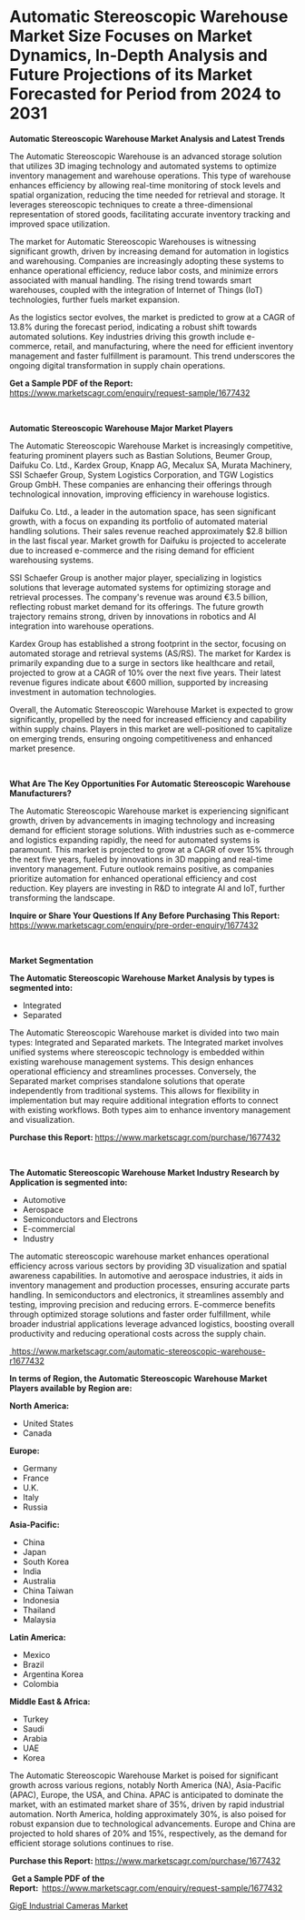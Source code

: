 <p><h1>Automatic Stereoscopic Warehouse Market Size Focuses on Market Dynamics, In-Depth Analysis and Future Projections of its Market Forecasted for Period from 2024 to 2031</h1></p><p><strong>Automatic Stereoscopic Warehouse Market Analysis and Latest Trends</strong></p>
<p><p>The Automatic Stereoscopic Warehouse is an advanced storage solution that utilizes 3D imaging technology and automated systems to optimize inventory management and warehouse operations. This type of warehouse enhances efficiency by allowing real-time monitoring of stock levels and spatial organization, reducing the time needed for retrieval and storage. It leverages stereoscopic techniques to create a three-dimensional representation of stored goods, facilitating accurate inventory tracking and improved space utilization.</p><p>The market for Automatic Stereoscopic Warehouses is witnessing significant growth, driven by increasing demand for automation in logistics and warehousing. Companies are increasingly adopting these systems to enhance operational efficiency, reduce labor costs, and minimize errors associated with manual handling. The rising trend towards smart warehouses, coupled with the integration of Internet of Things (IoT) technologies, further fuels market expansion. </p><p>As the logistics sector evolves, the market is predicted to grow at a CAGR of 13.8% during the forecast period, indicating a robust shift towards automated solutions. Key industries driving this growth include e-commerce, retail, and manufacturing, where the need for efficient inventory management and faster fulfillment is paramount. This trend underscores the ongoing digital transformation in supply chain operations.</p></p>
<p><strong>Get a Sample PDF of the Report:&nbsp;</strong> <a href="https://www.marketscagr.com/enquiry/request-sample/1677432?utm_campaign=1944&utm_medium=2&utm_source=Github&utm_content=ia&utm_term=28122024&utm_id=automatic-stereoscopic-warehouse">https://www.marketscagr.com/enquiry/request-sample/1677432</a></p>
<p>&nbsp;</p>
<p><strong>Automatic Stereoscopic Warehouse Major Market Players</strong></p>
<p><p>The Automatic Stereoscopic Warehouse Market is increasingly competitive, featuring prominent players such as Bastian Solutions, Beumer Group, Daifuku Co. Ltd., Kardex Group, Knapp AG, Mecalux SA, Murata Machinery, SSI Schaefer Group, System Logistics Corporation, and TGW Logistics Group GmbH. These companies are enhancing their offerings through technological innovation, improving efficiency in warehouse logistics.</p><p>Daifuku Co. Ltd., a leader in the automation space, has seen significant growth, with a focus on expanding its portfolio of automated material handling solutions. Their sales revenue reached approximately $2.8 billion in the last fiscal year. Market growth for Daifuku is projected to accelerate due to increased e-commerce and the rising demand for efficient warehousing systems.</p><p>SSI Schaefer Group is another major player, specializing in logistics solutions that leverage automated systems for optimizing storage and retrieval processes. The company's revenue was around €3.5 billion, reflecting robust market demand for its offerings. The future growth trajectory remains strong, driven by innovations in robotics and AI integration into warehouse operations.</p><p>Kardex Group has established a strong footprint in the sector, focusing on automated storage and retrieval systems (AS/RS). The market for Kardex is primarily expanding due to a surge in sectors like healthcare and retail, projected to grow at a CAGR of 10% over the next five years. Their latest revenue figures indicate about €600 million, supported by increasing investment in automation technologies.</p><p>Overall, the Automatic Stereoscopic Warehouse Market is expected to grow significantly, propelled by the need for increased efficiency and capability within supply chains. Players in this market are well-positioned to capitalize on emerging trends, ensuring ongoing competitiveness and enhanced market presence.</p></p>
<p>&nbsp;</p>
<p><strong>What Are The Key Opportunities For Automatic Stereoscopic Warehouse Manufacturers?</strong></p>
<p><p>The Automatic Stereoscopic Warehouse market is experiencing significant growth, driven by advancements in imaging technology and increasing demand for efficient storage solutions. With industries such as e-commerce and logistics expanding rapidly, the need for automated systems is paramount. This market is projected to grow at a CAGR of over 15% through the next five years, fueled by innovations in 3D mapping and real-time inventory management. Future outlook remains positive, as companies prioritize automation for enhanced operational efficiency and cost reduction. Key players are investing in R&D to integrate AI and IoT, further transforming the landscape.</p></p>
<p><strong>Inquire or Share Your Questions If Any Before Purchasing This Report:</strong> <a href="https://www.marketscagr.com/enquiry/pre-order-enquiry/1677432?utm_campaign=1944&utm_medium=2&utm_source=Github&utm_content=ia&utm_term=28122024&utm_id=automatic-stereoscopic-warehouse">https://www.marketscagr.com/enquiry/pre-order-enquiry/1677432</a></p>
<p>&nbsp;</p>
<p><strong>Market Segmentation</strong></p>
<p><strong>The Automatic Stereoscopic Warehouse Market Analysis by types is segmented into:</strong></p>
<p><ul><li>Integrated</li><li>Separated</li></ul></p>
<p><p>The Automatic Stereoscopic Warehouse market is divided into two main types: Integrated and Separated markets. The Integrated market involves unified systems where stereoscopic technology is embedded within existing warehouse management systems. This design enhances operational efficiency and streamlines processes. Conversely, the Separated market comprises standalone solutions that operate independently from traditional systems. This allows for flexibility in implementation but may require additional integration efforts to connect with existing workflows. Both types aim to enhance inventory management and visualization.</p></p>
<p><strong>Purchase this Report:&nbsp;</strong><a href="https://www.marketscagr.com/purchase/1677432?utm_campaign=1944&utm_medium=2&utm_source=Github&utm_content=ia&utm_term=28122024&utm_id=automatic-stereoscopic-warehouse">https://www.marketscagr.com/purchase/1677432</a></p>
<p>&nbsp;</p>
<p><strong>The Automatic Stereoscopic Warehouse Market Industry Research by Application is segmented into:</strong></p>
<p><ul><li>Automotive</li><li>Aerospace</li><li>Semiconductors and Electrons</li><li>E-commercial</li><li>Industry</li></ul></p>
<p><p>The automatic stereoscopic warehouse market enhances operational efficiency across various sectors by providing 3D visualization and spatial awareness capabilities. In automotive and aerospace industries, it aids in inventory management and production processes, ensuring accurate parts handling. In semiconductors and electronics, it streamlines assembly and testing, improving precision and reducing errors. E-commerce benefits through optimized storage solutions and faster order fulfillment, while broader industrial applications leverage advanced logistics, boosting overall productivity and reducing operational costs across the supply chain.</p></p>
<p><a href="https://www.marketscagr.com/automatic-stereoscopic-warehouse-r1677432?utm_campaign=1944&utm_medium=2&utm_source=Github&utm_content=ia&utm_term=28122024&utm_id=automatic-stereoscopic-warehouse">&nbsp;https://www.marketscagr.com/automatic-stereoscopic-warehouse-r1677432</a></p>
<p><strong>In terms of Region, the Automatic Stereoscopic Warehouse Market Players available by Region are:</strong></p>
<p>
    <p> <strong> North America: </strong>
        <ul>
            <li>United States</li>
            <li>Canada</li>
        </ul>
        </p> 
    <p> <strong> Europe: </strong>
        <ul>
            <li>Germany</li>
            <li>France</li>
            <li>U.K.</li>
            <li>Italy</li>
            <li>Russia</li>
        </ul>
        </p> 
    <p> <strong> Asia-Pacific: </strong>
        <ul>
            <li>China</li>
            <li>Japan</li>
            <li>South Korea</li>
            <li>India</li>
            <li>Australia</li>
            <li>China Taiwan</li>
            <li>Indonesia</li>
            <li>Thailand</li>
            <li>Malaysia</li>
        </ul>
        </p> 
    <p> <strong> Latin America: </strong>
        <ul>
            <li>Mexico</li>
            <li>Brazil</li>
            <li>Argentina Korea</li>
            <li>Colombia</li>
        </ul>
        </p> 
    <p> <strong> Middle East & Africa: </strong>
        <ul>
            <li>Turkey</li>
            <li>Saudi</li>
            <li>Arabia</li>
            <li>UAE</li>
            <li>Korea</li>
        </ul>
    </p>
    </p>
<p><p>The Automatic Stereoscopic Warehouse Market is poised for significant growth across various regions, notably North America (NA), Asia-Pacific (APAC), Europe, the USA, and China. APAC is anticipated to dominate the market, with an estimated market share of 35%, driven by rapid industrial automation. North America, holding approximately 30%, is also poised for robust expansion due to technological advancements. Europe and China are projected to hold shares of 20% and 15%, respectively, as the demand for efficient storage solutions continues to rise.</p></p>
<p><strong>Purchase this Report: </strong><a href="https://www.marketscagr.com/purchase/1677432?utm_campaign=1944&utm_medium=2&utm_source=Github&utm_content=ia&utm_term=28122024&utm_id=automatic-stereoscopic-warehouse">https://www.marketscagr.com/purchase/1677432</a></p>
<p>&nbsp;<strong>Get a Sample PDF of the Report:&nbsp;&nbsp;</strong><a href="https://www.marketscagr.com/enquiry/request-sample/1677432?utm_campaign=1944&utm_medium=2&utm_source=Github&utm_content=ia&utm_term=28122024&utm_id=automatic-stereoscopic-warehouse">https://www.marketscagr.com/enquiry/request-sample/1677432</a></p>
<p><strong></strong></p>
<p><p><a href="https://github.com/Chiragrp22/Market-Research-Report-List-6/blob/main/gige-industrial-cameras-market.md?utm_campaign=1944&utm_medium=2&utm_source=Github&utm_content=ia&utm_term=28122024&utm_id=automatic-stereoscopic-warehouse">GigE Industrial Cameras Market</a></p></p>